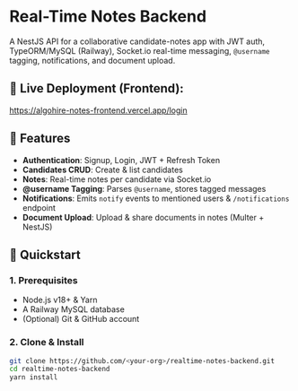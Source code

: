 # Real-Time Notes Backend

A NestJS API for a collaborative candidate-notes app with JWT auth, TypeORM/MySQL (Railway), Socket.io real-time messaging, `@username` tagging, notifications, and document upload.

## 🔗 Live Deployment (Frontend):
https://algohire-notes-frontend.vercel.app/login

## 🔑 Features

- **Authentication**: Signup, Login, JWT + Refresh Token  
- **Candidates CRUD**: Create & list candidates  
- **Notes**: Real-time notes per candidate via Socket.io  
- **@username Tagging**: Parses `@username`, stores tagged messages  
- **Notifications**: Emits `notify` events to mentioned users & `/notifications` endpoint  
- **Document Upload**: Upload & share documents in notes (Multer + NestJS)

## 🚀 Quickstart

### 1. Prerequisites

- Node.js v18+ & Yarn  
- A Railway MySQL database  
- (Optional) Git & GitHub account

### 2. Clone & Install

```bash
git clone https://github.com/<your-org>/realtime-notes-backend.git
cd realtime-notes-backend
yarn install
